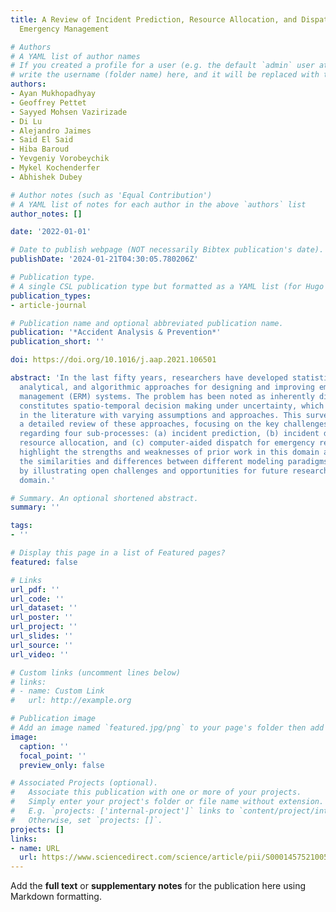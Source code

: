```yaml
---
title: A Review of Incident Prediction, Resource Allocation, and Dispatch Models for
  Emergency Management

# Authors
# A YAML list of author names
# If you created a profile for a user (e.g. the default `admin` user at `content/authors/admin/`), 
# write the username (folder name) here, and it will be replaced with their full name and linked to their profile.
authors:
- Ayan Mukhopadhyay
- Geoffrey Pettet
- Sayyed Mohsen Vazirizade
- Di Lu
- Alejandro Jaimes
- Said El Said
- Hiba Baroud
- Yevgeniy Vorobeychik
- Mykel Kochenderfer
- Abhishek Dubey

# Author notes (such as 'Equal Contribution')
# A YAML list of notes for each author in the above `authors` list
author_notes: []

date: '2022-01-01'

# Date to publish webpage (NOT necessarily Bibtex publication's date).
publishDate: '2024-01-21T04:30:05.780206Z'

# Publication type.
# A single CSL publication type but formatted as a YAML list (for Hugo requirements).
publication_types:
- article-journal

# Publication name and optional abbreviated publication name.
publication: '*Accident Analysis & Prevention*'
publication_short: ''

doi: https://doi.org/10.1016/j.aap.2021.106501

abstract: 'In the last fifty years, researchers have developed statistical, data-driven,
  analytical, and algorithmic approaches for designing and improving emergency response
  management (ERM) systems. The problem has been noted as inherently difficult and
  constitutes spatio-temporal decision making under uncertainty, which has been addressed
  in the literature with varying assumptions and approaches. This survey provides
  a detailed review of these approaches, focusing on the key challenges and issues
  regarding four sub-processes: (a) incident prediction, (b) incident detection, (c)
  resource allocation, and (c) computer-aided dispatch for emergency response. We
  highlight the strengths and weaknesses of prior work in this domain and explore
  the similarities and differences between different modeling paradigms. We conclude
  by illustrating open challenges and opportunities for future research in this complex
  domain.'

# Summary. An optional shortened abstract.
summary: ''

tags:
- ''

# Display this page in a list of Featured pages?
featured: false

# Links
url_pdf: ''
url_code: ''
url_dataset: ''
url_poster: ''
url_project: ''
url_slides: ''
url_source: ''
url_video: ''

# Custom links (uncomment lines below)
# links:
# - name: Custom Link
#   url: http://example.org

# Publication image
# Add an image named `featured.jpg/png` to your page's folder then add a caption below.
image:
  caption: ''
  focal_point: ''
  preview_only: false

# Associated Projects (optional).
#   Associate this publication with one or more of your projects.
#   Simply enter your project's folder or file name without extension.
#   E.g. `projects: ['internal-project']` links to `content/project/internal-project/index.md`.
#   Otherwise, set `projects: []`.
projects: []
links:
- name: URL
  url: https://www.sciencedirect.com/science/article/pii/S0001457521005327
---
```


Add the **full text** or **supplementary notes** for the publication here using Markdown formatting.
